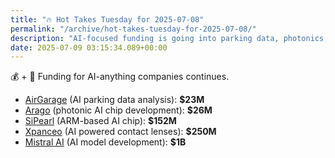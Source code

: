 ```yaml
---
title: "🔥 Hot Takes Tuesday for 2025-07-08"
permalink: "/archive/hot-takes-tuesday-for-2025-07-08/"
description: "AI-focused funding is going into parking data, photonics, contact lenses, and more!"
date: 2025-07-09 03:15:34.089+00:00
---
```


💰 + 🤖 Funding for AI-anything companies continues.

* [AirGarage](https://www.techmeme.com/250708/p15#a250708p15) (AI parking data analysis): **$23M**
* [Arago](https://www.techmeme.com/250708/p20#a250708p20) (photonic AI chip development): **$26M**
* [SiPearl](https://www.techmeme.com/250708/p11#a250708p11) (ARM-based AI chip): **$152M**
* [Xpanceo](https://www.techmeme.com/250708/p19#a250708p19) (AI powered contact lenses): **$250M**
* [Mistral AI](https://www.techmeme.com/250708/p23#a250708p23) (AI model development): **$1B**